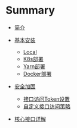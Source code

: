 # Summary

* [简介](README.md)

* [基本安装](howtouse/README.md)
    * [Local](howtouse/deploy.md)
    * [K8s部署](howtouse/k8s_deploy.md)
    * [Yarn部署](howtouse/yarn_deploy.md)
    * [Docker部署](howtouse/docker_deploy.md)

* [安全加固](security/README.md)
    * [接口访问Token设置]()
    * [自定义接口访问策略]()
    
* [核心接口详解](api/README.md)    
    